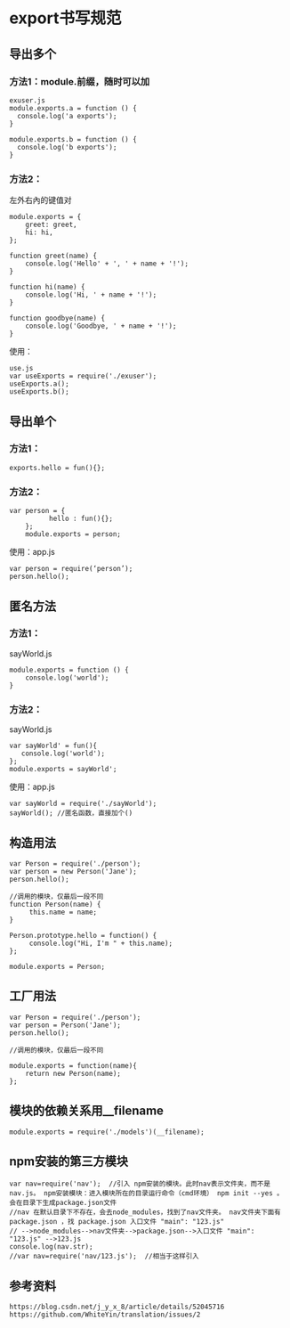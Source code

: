 # export书写规范

## 导出多个
### 方法1：module.前缀，随时可以加
```
exuser.js
module.exports.a = function () {
  console.log('a exports');
}
 
module.exports.b = function () {
  console.log('b exports');
}
```
### 方法2：
左外右內的键值对
```
module.exports = {
    greet: greet,
    hi: hi,
};

function greet(name) {
    console.log('Hello' + ', ' + name + '!');
}

function hi(name) {
    console.log('Hi, ' + name + '!');
}

function goodbye(name) {
    console.log('Goodbye, ' + name + '!');
}
```
使用：
```
use.js
var useExports = require('./exuser');
useExports.a();
useExports.b();
```
## 导出单个
### 方法1：
    exports.hello = fun(){};

### 方法2：
```
var person = {
          hello : fun(){};
    };
    module.exports = person;
```
使用：app.js
```
var person = require(‘person’);
person.hello();
```
## 匿名方法
### 方法1：
sayWorld.js
```
module.exports = function () {
    console.log('world');
}
```
### 方法2：
sayWorld.js
```
var sayWorld' = fun(){
   console.log('world');
};
module.exports = sayWorld';
```
使用：app.js
```
var sayWorld = require('./sayWorld');
sayWorld(); //匿名函数，直接加个()
```
## 构造用法
```
var Person = require('./person');
var person = new Person('Jane');
person.hello();

//调用的模块，仅最后一段不同
function Person(name) {
     this.name = name;
}

Person.prototype.hello = function() {
     console.log("Hi, I'm " + this.name);
};

module.exports = Person;
```
## 工厂用法
```
var Person = require('./person');
var person = Person('Jane');
person.hello();

//调用的模块，仅最后一段不同

module.exports = function(name){
    return new Person(name);
};
```
## 模块的依赖关系用__filename
    module.exports = require('./models')(__filename);

## npm安装的第三方模块
```
var nav=require('nav');  //引入 npm安装的模块。此时nav表示文件夹，而不是nav.js。 npm安装模块：进入模块所在的目录运行命令（cmd环境） npm init --yes 。 会在目录下生成package.json文件 
//nav 在默认目录下不存在，会去node_modules，找到了nav文件夹。 nav文件夹下面有package.json ，找 package.json 入口文件 "main": "123.js"
// -->node_modules-->nav文件夹-->package.json-->入口文件 "main": "123.js" -->123.js
console.log(nav.str);
//var nav=require('nav/123.js');  //相当于这样引入
```
## 参考资料
    https://blog.csdn.net/j_y_x_8/article/details/52045716
    https://github.com/WhiteYin/translation/issues/2
